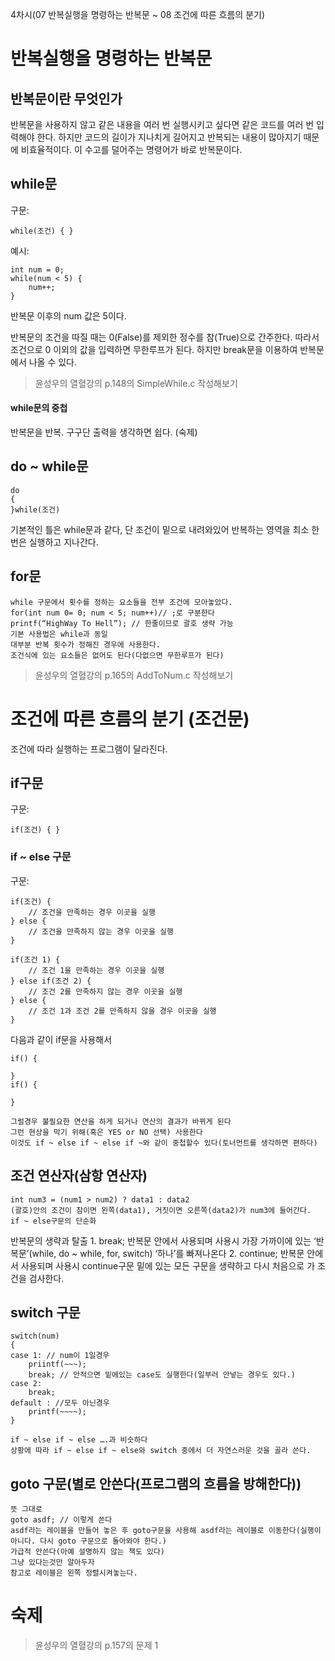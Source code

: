 4차시(07 반복실행을 명령하는 반복문 ~ 08 조건에 따른 흐름의 분기)

# 반복실행을 명령하는 반복문

## 반복문이란 무엇인가
반복문을 사용하지 않고 같은 내용을 여러 번 실행시키고 싶다면 같은 코드를 여러 번 입력해야 한다. 하지만 코드의 길이가 지나치게 길어지고 반복되는 내용이 많아지기 때문에 비효율적이다. 이 수고를 덜어주는 명령어가 바로 반복문이다.

## while문
구문:

    while(조건) { }

예시:

    int num = 0;
    while(num < 5) {
    	num++;
    }
    
반복문 이후의 num 값은 5이다.

반복문의 조건을 따질 때는 0(False)를 제외한 정수를 참(True)으로 간주한다. 따라서 조건으로 0 이외의 값을 입력하면 무한루프가 된다. 하지만 break문을 이용하여 반복문에서 나올 수 있다.

> 윤성우의 열혈강의 p.148의 SimpleWhile.c 작성해보기

#### while문의 중첩
반복문을 반복. 구구단 출력을 생각하면 쉽다. (숙제)

## do ~ while문
	do
	{
	}while(조건)
기본적인 틀은 while문과 같다, 단 조건이 밑으로 내려와있어 반복하는 영역을 최소 한번은 실행하고 지나간다.

## for문
	while 구문에서 횟수를 정하는 요소들을 전부 조건에 모아놓았다.
	for(int num 0= 0; num < 5; num++)// ;로 구분한다
	printf(“HighWay To Hell”); // 한줄이므로 괄호 생략 가능
	기본 사용법은 while과 동일
	대부분 반복 횟수가 정해진 경우에 사용한다.
	조건식에 있는 요소들은 없어도 된다(다없으면 무한루프가 된다)

> 윤성우의 열혈강의 p.165의 AddToNum.c 작성해보기

# 조건에 따른 흐름의 분기 (조건문)

조건에 따라 실행하는 프로그램이 달라진다.

## if구문
구문:

    if(조건) { }

### if ~ else 구문
구문:

    if(조건) {
    	// 조건을 만족하는 경우 이곳을 실행
    } else { 
    	// 조건을 만족하지 않는 경우 이곳을 실행
    } 

    if(조건 1) {
    	// 조건 1을 만족하는 경우 이곳을 실행
    } else if(조건 2) { 
    	// 조건 2를 만족하지 않는 경우 이곳을 실행
    } else {
    	// 조건 1과 조건 2를 만족하지 않을 경우 이곳을 실행
    }

다음과 같이 if문을 사용해서

    if() {
    	
    }
    if() {
    	
    }
    
	그럴경우 불필요한 연산을 하게 되거나 연산의 결과가 바뀌게 된다
	그런 현상을 막기 위해(혹은 YES or NO 선택) 사용한다
	이것도 if ~ else if ~ else if ~와 같이 중첩할수 있다(토너먼트를 생각하면 편하다)

## 조건 연산자(삼항 연산자)
	int num3 = (num1 > num2) ? data1 : data2
	(괄호)안의 조건이 참이면 왼쪽(data1), 거짓이면 오른쪽(data2)가 num3에 들어간다.
	if ~ else구문의 단순화

   반복문의 생략과 탈출
    1. break;
	반복문 안에서 사용되며 사용시 가장 가까이에 있는 ‘반복문’(while, do ~ while, for, switch) ‘하나’를 빠져나온다
    2. continue;
	반복문 안에서 사용되며 사용시 continue구문 밑에 있는 모든 구문을 생략하고 다시 처음으로 가 조건을 검사한다.


## switch 구문
	switch(num)
	{
	case 1: // num이 1일경우
		priintf(~~~);
		break; // 안적으면 밑에있는 case도 실행한다(일부러 안넣는 경우도 있다.)
	case 2:
		break;
	default : //모두 아닌경우
		printf(~~~~);
	}

	if ~ else if ~ else ….과 비슷하다
	상황에 따라 if ~ else if ~ else와 switch 중에서 더 자연스러운 것을 골라 쓴다.

## goto 구문(별로 안쓴다(프로그램의 흐름을 방해한다))
	뜻 그대로
	goto asdf; // 이렇게 쓴다
	asdf라는 레이블을 만들어 놓은 후 goto구문을 사용해 asdf라는 레이블로 이동한다(실행이 아니다. 다시 goto 구문으로 돌아와야 한다.)
	가급적 안쓴다(아예 설명하지 않는 책도 있다)
	그냥 있다는것만 알아두자
	참고로 레이블은 왼쪽 정렬시켜놓는다.
	
# 숙제
> 윤성우의 열혈강의 p.157의 문제 1
